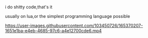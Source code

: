 i do shitty code,that's it

usually on lua,or the simplest programming language possible

https://user-images.githubusercontent.com/103450726/165370207-1651e1ba-e4eb-4685-97c6-a4e12700cde6.mp4

